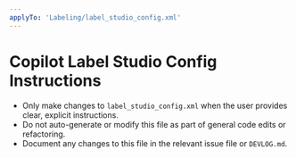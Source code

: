 ```yaml
---
applyTo: 'Labeling/label_studio_config.xml'
---
```


# Copilot Label Studio Config Instructions

- Only make changes to `label_studio_config.xml` when the user provides clear, explicit instructions.
- Do not auto-generate or modify this file as part of general code edits or refactoring.
- Document any changes to this file in the relevant issue file or `DEVLOG.md`.
